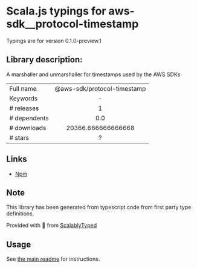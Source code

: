 
# Scala.js typings for aws-sdk__protocol-timestamp

Typings are for version 0.1.0-preview.1

## Library description:
A marshaller and unmarshaller for timestamps used by the AWS SDKs

|                    |                 |
| ------------------ | :-------------: |
| Full name          | @aws-sdk/protocol-timestamp |
| Keywords           | - |
| # releases         | 1 |
| # dependents       | 0.0 |
| # downloads        | 20366.666666666668 |
| # stars            | ? |

## Links
- [Npm](https://www.npmjs.com/package/%40aws-sdk%2Fprotocol-timestamp)
    


## Note
This library has been generated from typescript code from first party type definitions.

Provided with :purple_heart: from [ScalablyTyped](https://github.com/oyvindberg/ScalablyTyped)

## Usage
See [the main readme](../../readme.md) for instructions.


